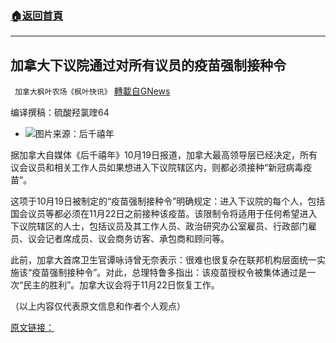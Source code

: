 ###  [:house:返回首頁](https://github.com/ourhimalayas/txt)
---


## 加拿大下议院通过对所有议员的疫苗强制接种令
` 加拿大枫叶农场《枫叶快讯》` [轉載自GNews](https://gnews.org/zh-hans/1608489/)

编译撰稿：硫酸羟氯喹64

- ![](https://assets.gnews.org/wp-content/uploads/2021/10/a1-edited.jpg)图片来源：后千禧年


据加拿大自媒体《后千禧年》10月19日报道，加拿大最高领导层已经决定，所有议会议员和相关工作人员如果想进入下议院辖区内，则都必须接种“新冠病毒疫苗”。

这项于10月19日被制定的“疫苗强制接种令”明确规定：进入下议院的每个人，包括国会议员等都必须在11月22日之前接种该疫苗。该限制令将适用于任何希望进入下议院辖区的人士，包括议员及其工作人员、政治研究办公室雇员、行政部门雇员、议会记者席成员、议会商务访客、承包商和顾问等。

此前，加拿大首席卫生官谭咏诗曾无奈表示：很难也很复杂在联邦机构层面统一实施该“疫苗强制接种令”。对此，总理特鲁多指出：该疫苗授权令被集体通过是一次“民主的胜利”。加拿大议会将于11月22日恢复工作。

（以上内容仅代表原文信息和作者个人观点）

[原文链接：](https://thepostmillennial.com/house-of-commons-to-adopt-vaccine-mandate-for-mps)
